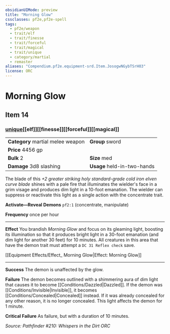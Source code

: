```yaml
---
obsidianUIMode: preview
title: "Morning Glow"
cssclasses: pf2e,pf2e-spell
tags:
  - pf2e/weapon
  - trait/elf
  - trait/finesse
  - trait/forceful
  - trait/magical
  - trait/unique
  - category/martial
  - remaster
aliases: "Compendium.pf2e.equipment-srd.Item.JosogwNGybTSrH03"
license: ORC
---
```

# Morning Glow
## Item 14
### [unique](unique "Unique Rarity Trait")[[elf]][[finesse]][[forceful]][[magical]]

|  |  |
| -- | -- |
| **Category** martial melee weapon | **Group** sword |
| **Price** 4456 gp |  |
| **Bulk** 2 | **Size** med |
| **Damage** 3d8 slashing  | **Usage** held-in-two-hands |



The blade of this _+2 greater striking holy standard-grade cold iron elven curve blade_ shines with a pale fire that illuminates the wielder's face in a grim visage and produces dim light in a 10-foot emanation. The wielder can suppress or reactivate this light as a single action with the concentrate trait.

**Activate—Reveal Demons** `pf2:1` (concentrate, manipulate)

**Frequency** once per hour

* * *

**Effect** You brandish _Morning Glow_ and focus on its gleaming light, boosting its illumination so that it produces bright light in a 30-foot emanation (and dim light for another 30 feet) for 10 minutes. All creatures in this area that have the demon trait must attempt a `DC 31 Reflex check` save.

[[Equipment Effects/Effect_ Morning Glow|Effect: Morning Glow]]

* * *

**Success** The demon is unaffected by the glow.

**Failure** The demon becomes outlined with a shimmering aura of dim light that causes it to become [[Conditions/Dazzled|Dazzled]]. If the demon was [[Conditions/Invisible|Invisible]], it becomes [[Conditions/Concealed|Concealed]] instead. If it was already concealed for any other reason, it is no longer concealed. This light affects the demon for 1 minute.

**Critical Failure** As failure, but with a duration of 10 minutes.

*Source: Pathfinder #210: Whispers in the Dirt*
*ORC*